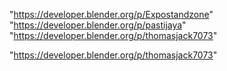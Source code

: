 "https://developer.blender.org/p/Expostandzone"
"https://developer.blender.org/p/pastijaya"
"https://developer.blender.org/p/thomasjack7073"
 
"https://developer.blender.org/p/thomasjack7073"
 
